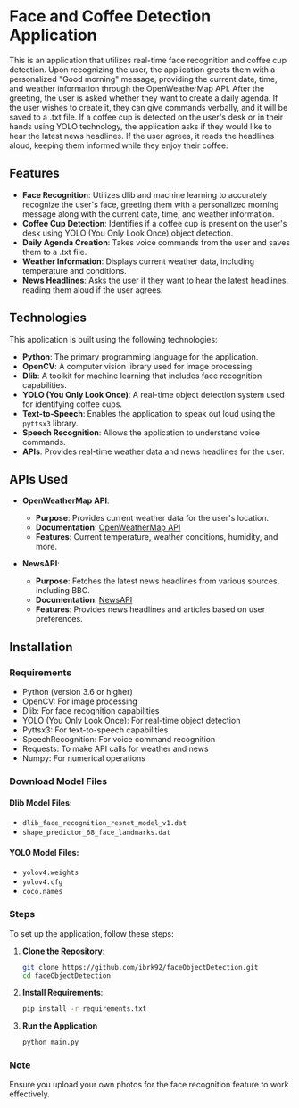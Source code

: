 # Face and Coffee Detection Application
This is an application that utilizes real-time face recognition and coffee cup detection. Upon recognizing the user, the application greets them with a personalized "Good morning" message, providing the current date, time, and weather information through the OpenWeatherMap API. 
After the greeting, the user is asked whether they want to create a daily agenda. If the user wishes to create it, they can give commands verbally, and it will be saved to a .txt file. 
If a coffee cup is detected on the user's desk or in their hands using YOLO technology, the application asks if they would like to hear the latest news headlines. If the user agrees, it reads the headlines aloud, keeping them informed while they enjoy their coffee.
## Features

- **Face Recognition**: Utilizes dlib and machine learning to accurately recognize the user's face, greeting them with a personalized morning message along with the current date, time, and weather information.
- **Coffee Cup Detection**: Identifies if a coffee cup is present on the user's desk using YOLO (You Only Look Once) object detection.
- **Daily Agenda Creation**: Takes voice commands from the user and saves them to a .txt file.
- **Weather Information**: Displays current weather data, including temperature and conditions.
- **News Headlines**: Asks the user if they want to hear the latest headlines, reading them aloud if the user agrees.

## Technologies

This application is built using the following technologies:

- **Python**: The primary programming language for the application.
- **OpenCV**: A computer vision library used for image processing.
- **Dlib**: A toolkit for machine learning that includes face recognition capabilities.
- **YOLO (You Only Look Once)**: A real-time object detection system used for identifying coffee cups.
- **Text-to-Speech**: Enables the application to speak out loud using the `pyttsx3` library.
- **Speech Recognition**: Allows the application to understand voice commands.
- **APIs**: Provides real-time weather data and news headlines for the user.
  
## APIs Used

- **OpenWeatherMap API**: 
  - **Purpose**: Provides current weather data for the user's location.
  - **Documentation**: [OpenWeatherMap API](https://openweathermap.org/api)
  - **Features**: Current temperature, weather conditions, humidity, and more.
  
- **NewsAPI**: 
  - **Purpose**: Fetches the latest news headlines from various sources, including BBC.
  - **Documentation**: [NewsAPI](https://newsapi.org/)
  - **Features**: Provides news headlines and articles based on user preferences.
 
## Installation

### Requirements
- Python (version 3.6 or higher)
- OpenCV: For image processing
- Dlib: For face recognition capabilities
- YOLO (You Only Look Once): For real-time object detection
- Pyttsx3: For text-to-speech capabilities
- SpeechRecognition: For voice command recognition
- Requests: To make API calls for weather and news
- Numpy: For numerical operations

### Download Model Files

#### Dlib Model Files:
- `dlib_face_recognition_resnet_model_v1.dat`
- `shape_predictor_68_face_landmarks.dat`

#### YOLO Model Files:
- `yolov4.weights`
- `yolov4.cfg`
- `coco.names`

### Steps
To set up the application, follow these steps:

1. **Clone the Repository**:
   ```bash
   git clone https://github.com/ibrk92/faceObjectDetection.git
   cd faceObjectDetection
2. **Install Requirements**:
   ```bash
   pip install -r requirements.txt
   
4. **Run the Application**
   ```bash
   python main.py

### Note
Ensure you upload your own photos for the face recognition feature to work effectively.

